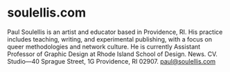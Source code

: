 # soulellis.com

Paul Soulellis is an artist and educator based in Providence, RI. His practice includes teaching, writing, and experimental publishing, with a focus on queer methodologies and network culture. He is currently Assistant Professor of Graphic Design at Rhode Island School of Design. News. CV. Studio—40 Sprague Street, 1G Providence, RI 02907. paul@soulellis.com  
